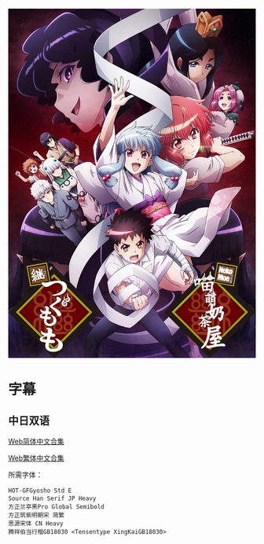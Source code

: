 ![](momo.png)

# 字幕

## 中日双语

[Web简体中文合集](https://github.com/Nekomoekissaten-SUB/Nekomoekissaten-poi-Subs/raw/master/Tsugumomo_S2/Tsugumomo_S2_Web_CHS.7z)

[Web繁体中文合集](https://github.com/Nekomoekissaten-SUB/Nekomoekissaten-poi-Subs/raw/master/Tsugumomo_S2/Tsugumomo_S2_Web_CHT.7z)

所需字体：
```
HOT-GFGyosho Std E
Source Han Serif JP Heavy
方正兰亭黑Pro Global Semibold
方正筑紫明朝宋 简繁
思源宋体 CN Heavy
腾祥伯当行楷GB18030 <Tensentype XingKaiGB18030>
```
